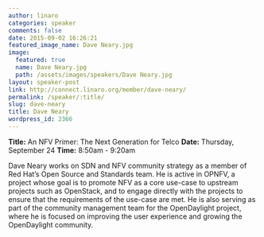 ```yaml
---
author: linaro
categories: speaker
comments: false
date: 2015-09-02 16:26:21
featured_image_name: Dave Neary.jpg
image:
  featured: true
  name: Dave Neary.jpg
  path: /assets/images/speakers/Dave Neary.jpg
layout: speaker-post
link: http://connect.linaro.org/member/dave-neary/
permalink: /speaker/:title/
slug: dave-neary
title: Dave Neary
wordpress_id: 2366
---
```


**Title:** An NFV Primer: The Next Generation for Telco
**Date:** Thursday, September 24
**Time:** 8:50am - 9:20am
  

Dave Neary works on SDN and NFV community strategy as a member of Red Hat’s Open Source and Standards team. He is active in OPNFV, a project whose goal is to promote NFV as a core use-case to upstream projects such as OpenStack, and to engage directly with the projects to ensure that the requirements of the use-case are met. He is also serving as part of the community management team for the OpenDaylight project, where he is focused on improving the user experience and growing the OpenDaylight community.